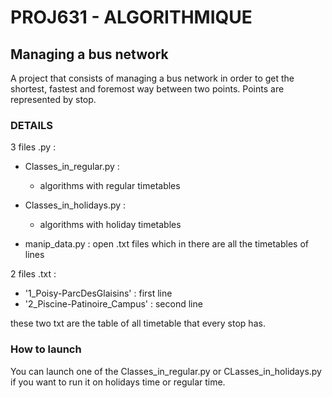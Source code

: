# PROJ631 - ALGORITHMIQUE 

## Managing a bus network
A project that consists of managing a bus network in order to get the shortest, fastest and foremost way between two points. Points are represented by stop.      

### DETAILS  
3 files .py :
* Classes_in_regular.py :   
   * algorithms with regular timetables
 
* Classes_in_holidays.py :  
   * algorithms with holiday timetables
 
* manip_data.py : open .txt files which in there are all the timetables of lines  

2 files .txt :
* '1_Poisy-ParcDesGlaisins' : first line
* '2_Piscine-Patinoire_Campus' : second line  
 
these two txt are the table of all timetable that every stop has.
 
### How to launch
You can launch one of the Classes_in_regular.py or CLasses_in_holidays.py if you want to run it on holidays time or regular time.


